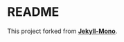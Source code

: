# README

This project forked from **[Jekyll-Mono](https://github.com/AkshayAgarwal007/Jekyll-Mono)**.
